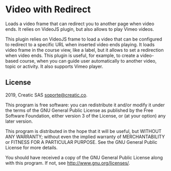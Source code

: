 # Video with Redirect #

Loads a video frame that can redirect you to another page when video ends. It relies on VideoJS plugin, but also allows to play Vimeo videos.

This plugin relies on VideoJS frame to load a video that can be configured to redirect to a specific URL when inserted video ends playing. It loads video frame in the course view, like a label, but it allows to set a redirection when video ends. This plugin is useful, for example, to create a video-based course, when you can guide user automatically to another video, topic or activity. It also supports Vimeo player.

## License ##

2019, Creatic SAS <soporte@creatic.co>.

This program is free software: you can redistribute it and/or modify it under
the terms of the GNU General Public License as published by the Free Software
Foundation, either version 3 of the License, or (at your option) any later
version.

This program is distributed in the hope that it will be useful, but WITHOUT ANY
WARRANTY; without even the implied warranty of MERCHANTABILITY or FITNESS FOR A
PARTICULAR PURPOSE.  See the GNU General Public License for more details.

You should have received a copy of the GNU General Public License along with
this program.  If not, see <http://www.gnu.org/licenses/>.

